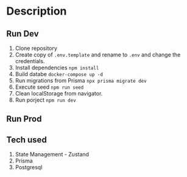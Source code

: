 # Description

## Run Dev

1. Clone repository
2. Create copy of `.env.template` and rename to `.env` and change the credentials.
3. Install dependencies `npm install`
4. Build databe `docker-compose up -d`
5. Run migrations from Prisma `npx prisma migrate dev`
6. Execute seed `npm run seed`
7. Clean localStorage from navigator.
8. Run porject `npm run dev`

## Run Prod

## Tech used

1. State Management - Zustand
2. Prisma
3. Postgresql
